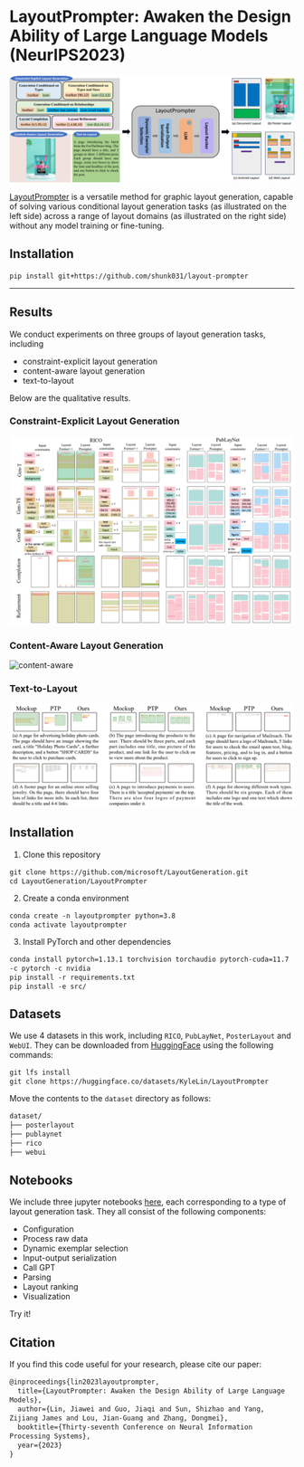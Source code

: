 # LayoutPrompter: Awaken the Design Ability of Large Language Models (NeurIPS2023)

![LayoutPrompter](./images/teaser.png)

[LayoutPrompter](https://arxiv.org/pdf/2311.06495.pdf) is a versatile method for graphic layout generation, capable of solving various conditional layout generation tasks (as illustrated on the left side) across a range of layout domains (as illustrated on the right side) without any model training or fine-tuning.
## Installation

```shell
pip install git+https://github.com/shunk031/layout-prompter
```

---

## Results

We conduct experiments on three groups of layout generation tasks, including
- constraint-explicit layout generation
- content-aware layout generation
- text-to-layout

Below are the qualitative results.

### Constraint-Explicit Layout Generation

![constraint-explicit](./images/constraint_explicit.png)

### Content-Aware Layout Generation

![content-aware](./images/content_aware.png)

### Text-to-Layout

![text2layout](./images/text2layout.png)

## Installation

1. Clone this repository

```
git clone https://github.com/microsoft/LayoutGeneration.git
cd LayoutGeneration/LayoutPrompter
```

2. Create a conda environment

```
conda create -n layoutprompter python=3.8
conda activate layoutprompter
```

3. Install PyTorch and other dependencies

```
conda install pytorch=1.13.1 torchvision torchaudio pytorch-cuda=11.7 -c pytorch -c nvidia
pip install -r requirements.txt
pip install -e src/
```

## Datasets

We use 4 datasets in this work, including `RICO`, `PubLayNet`, `PosterLayout` and `WebUI`.
They can be downloaded from [HuggingFace](https://huggingface.co/datasets/KyleLin/LayoutPrompter) using the following commands:

```
git lfs install
git clone https://huggingface.co/datasets/KyleLin/LayoutPrompter
```

Move the contents to the `dataset` directory as follows:

```
dataset/
├── posterlayout
├── publaynet
├── rico
├── webui
```

## Notebooks

We include three jupyter notebooks [here](./notebooks), each corresponding to a type of layout generation task.
They all consist of the following components:
- Configuration
- Process raw data
- Dynamic exemplar selection
- Input-output serialization
- Call GPT
- Parsing
- Layout ranking
- Visualization

Try it!

## Citation

If you find this code useful for your research, please cite our paper:

```
@inproceedings{lin2023layoutprompter,
  title={LayoutPrompter: Awaken the Design Ability of Large Language Models},
  author={Lin, Jiawei and Guo, Jiaqi and Sun, Shizhao and Yang, Zijiang James and Lou, Jian-Guang and Zhang, Dongmei},
  booktitle={Thirty-seventh Conference on Neural Information Processing Systems},
  year={2023}
}
```
